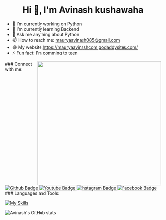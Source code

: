 <h1 align="center">Hi 👋, I'm Avinash kushawaha</h1>

- 🔭 I’m currently working on Python
- 🌱 I’m currently learning Backend
- 💬 Ask me anything about Python 
- 📫 How to reach me: mauryaavinash085@gmail.com
- 😄 My website:https://mauryaavinashcom.godaddysites.com/ 
- ⚡ Fun fact: I'm comming to teen
  <br>
<img src="https://media0.giphy.com/media/Y4ak9Ki2GZCbJxAnJD/200w.webp?cid=ecf05e47ib9ns3h8pu2an0x2t5tr7hfcpmh929cem58bya2k&ep=v1_gifs_related&rid=200w.webp&ct=g" atl="coding" width="400" align="right" >
### Connect with me:
<div id="badges">
  <a href="https://github.com/Avinashkushawaha/">
    <img src="https://img.shields.io/badge/Github-white?style=for-the-badge&logo=Github&logoColor=black" alt="Github Badge"/>
  </a>
  <a href="https://www.youtube.com/@coding_a.k">
    <img src="https://img.shields.io/badge/YouTube-red?style=for-the-badge&logo=youtube&logoColor=white" alt="Youtube Badge"/>
  </a>
   <a href="https://www.instagram.com/developer_a.k/profilecard/?igsh=cWtxb3d2c3NlNW1w">
    <img src="https://img.shields.io/badge/Instagram-purple?style=for-the-badge&logo=instagram&logoColor=white" alt="Instagram Badge"/>
  </a>
   <a href="https://www.facebook.com/profile.php?id=100061116318319&mibextid=ZbWKwL">
    <img src="https://img.shields.io/badge/Facebook-blue?style=for-the-badge&logo=facebook&logoColor=white" alt="Facebook Badge"/>
  </a>
</div>
### Languages and Tools:

[![My Skills](https://skillicons.dev/icons?i=flutter,dart,firebase,github,git,postman,figma,xd&perline=5)](https://skillicons.dev)

![Avinash's GitHub stats](https://github-readme-stats.vercel.app/api?username=avinash&show_icons=true&theme=dark)


